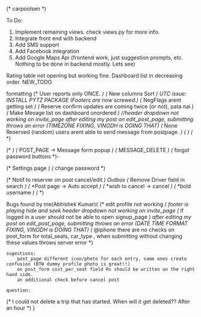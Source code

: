 (* carpoolsen *)

To Do:

1. Implement remaining views. check views.py for more info.
2. Integrate front end with backend
3. Add SMS support
4. Add Facebook integration
5. Add Google Maps Api (frontend work, just suggestion prompts, etc. Nothing to be done in backend mostly. Lets see)


Rating table not opening but working fine.
Dashboard list in decreasing order.
NEW_TODO

formatting
(* User reports only ONCE. *)
(* New columns Sort *)
UTC issue: INSTALL PYTZ PACKAGE
(*Footers are now screwed.*)
(* NegFlags arent getting set *)
(* Reserve confirm updates are coming twice (or not), pata nai *)
(* Make Mesage list on dashboard unordered *)
//header dropdown not working on invite_page
after editing my post on edit_post_page, submitting throws an error (TIMEZONE FIXING, VINODH is DOING THAT)
(* None Reserved (random) users arent able to send message from postpage. *)
(* <!-- REPORT USER --> *)
(* <!-- TEll user about neg flags warning --> *)


(* <!-- EDIT_POST_PAGE --> *)
(* POST_PAGE -> Message form popup *)
(* MESSAGE_DELETE *)
(* forgot password buttons *)-

(* Settings page *)
(* change password *)




(* Notif to reserver on post cancel/edit *)
Outbox
(* Remove Driver field in search *)
(* *Post page -> Auto accept *)
(* *wish to cancel -> cancel *)
(* *bold username *)
(* <!-- Old posts = not changable --> *)

Bugs found by me(Abhishek Kumar){
(* 	edit profile not working *)
	footer is playing hide and seek
	header dropdown not working on invite_page
(* 	if logged in a user should not be able to open signup_page *)
	after editing my post on edit_post_page, submitting throws an error (DATE TIME FORMAT FIXING, VINODH is DOING THAT)
(* 	@iphone there are no checks on post_form for total_seats, car_type , when submitting without changing these values throws server error *)

	sugestions:
		post_page different icon/photo for each entry, same ones create confusion (BTW dummy profile photo is great!!)
		on post_form cost_per_seat field Rs should be written on the right hand side.
		an additional check before cancel post

	question:
(* 		I could not delete a trip that has started. When will it get deleted?? After an hour *)
}
 
